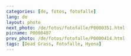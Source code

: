 ```yaml
---
categories: [de, fotos, fotofalle]
lang: de
layout: photo
next_photo: /de/fotos/fotofalle/P0000351.html
picname: P0000407
prev_photo: /de/fotos/fotofalle/P0000414.html
tags: [Dead Grass, Fotofalle, Hyena]
---
```

